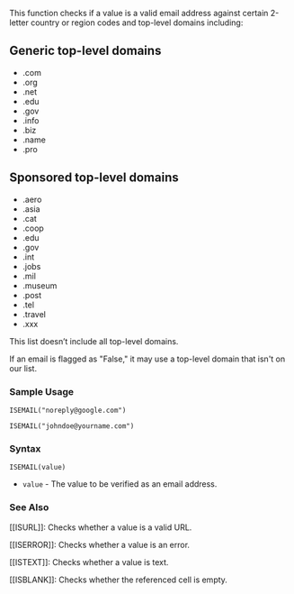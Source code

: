This function checks if a value is a valid email address against certain 2-letter country or region codes and top-level domains including:

Generic top-level domains
-------------------------

* .com
* .org
* .net
* .edu
* .gov
* .info
* .biz
* .name
* .pro

Sponsored top-level domains
---------------------------

* .aero
* .asia
* .cat
* .coop
* .edu
* .gov
* .int
* .jobs
* .mil
* .museum
* .post
* .tel
* .travel
* .xxx

This list doesn’t include all top-level domains.

If an email is flagged as "False," it may use a top-level domain that isn't on our list.

### Sample Usage

`ISEMAIL("noreply@google.com")`

`ISEMAIL("johndoe@yourname.com")`

### Syntax

`ISEMAIL(value)`

* `value` - The value to be verified as an email address.

### See Also

[[ISURL]]: Checks whether a value is a valid URL.

[[ISERROR]]: Checks whether a value is an error.

[[ISTEXT]]: Checks whether a value is text.

[[ISBLANK]]: Checks whether the referenced cell is empty.